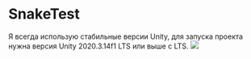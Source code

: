 # SnakeTest
Я всегда использую стабильные версии Unity, для запуска проекта нужна версия Unity 2020.3.14f1 LTS или выше c LTS.
![](priew.gif)
